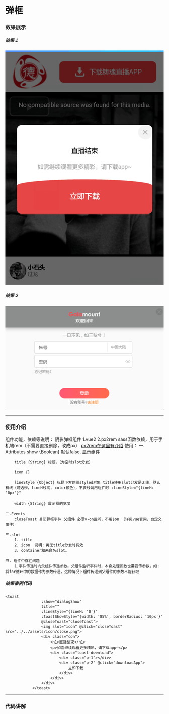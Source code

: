 # 弹框

### 效果展示
##### 效果１
![](./assets/toast.png)
##### 效果２
![](./assets/toast2.png)

-----------------
### 使用介绍
组件功能，依赖等说明：
    阴影弹框组件
    1.vue2
    2.px2rem sass函数依赖，用于手机端rem（不需要直接删除，改成px）
    [px2rem在这里有介绍](../chapter4/cssFun.html)
使用：
    一. Attributes
        show {Boolean} 默认false,  显示组件

        title {String} 标题，（为空时slot分发）

        icon {}

        lineStyle {Object} 标题下方的线styled对象 title使用slot分发是无线，默认有线（可选惨，lineH线高, color颜色），不要线调用组件时 :lineStyle="{lineH: '0px'}"

        width {String} 展示框的宽度

    二.Events
        closeToast 关闭弹框事件 父组件 必须v-on监听，不用$on （详见vue官网，自定义事件）

    三.slot
        1. title
        2. icon  说明：再无title分发时有效
        3. container和未命名slot。

    四. 组件中存在问题
        1.事件传递时向父组件传递参数。父组件监听事件时，本身处理函数也需要传参数，如：将for循环中的数据作为参数传递，这种情况下组件传递到父组件的参数不能获取

##### 效果事例代码
```
<toast
                :show="dialogShow"
                title=""
                :lineStyle="{lineH: '0'}"
                :toastShowStyle="{width: '85%', borderRadius: '10px'}"
                @closeToast="closeToast">
                <img slot="icon" @click="closeToast" src="../../assets/icon/close.png">
                <div class="con">
                    <h1>直播结束</h1>
                    <p>如需继续观看更多精彩，请下载app~</p>
                    <div class="toast-download">
                        <div class="p-1"></div>
                        <div class="p-2" @click="downloadApp">
                            立即下载
                        </div>
                    </div>
                </div>
            </toast>
```

-----------------
### 代码讲解

